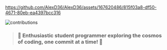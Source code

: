 


https://github.com/AlexD36/AlexD36/assets/167620486/815f03a8-df50-4671-80eb-ea4397bcc316



![contributions](https://github.com/AlexD36/AlexD36/assets/167620486/01a6e42f-2c6a-47de-89b9-97a3ab31cf35)

> ### 🚀 Enthusiastic student programmer exploring the cosmos of coding, one commit at a time! 🌟

